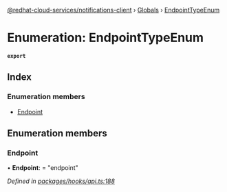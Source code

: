 [@redhat-cloud-services/notifications-client](../README.md) › [Globals](../globals.md) › [EndpointTypeEnum](endpointtypeenum.md)

# Enumeration: EndpointTypeEnum

**`export`** 

## Index

### Enumeration members

* [Endpoint](endpointtypeenum.md#endpoint)

## Enumeration members

###  Endpoint

• **Endpoint**: = "endpoint"

*Defined in [packages/hooks/api.ts:188](https://github.com/RedHatInsights/javascript-clients/blob/master/packages/hooks/api.ts#L188)*
